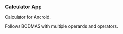 ### Calculator App

Calculator for Android.  

Follows BODMAS with multiple operands and operators. 